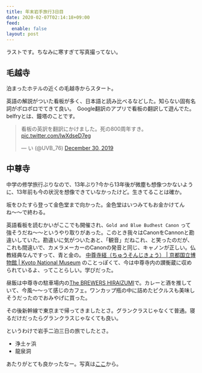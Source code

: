```yaml
---
title: 年末岩手旅行3日目
date: 2020-02-07T02:14:18+09:00
feed:
  enable: false
layout: post
---
```


ラストです。ちなみに寒すぎて写真撮ってない。

## 毛越寺
泊まったホテルの近くの毛越寺からスタート。

英語の解説がついた看板が多く、日本語と読み比べるなどした。知らない固有名詞がポロポロでてきて良い。　Google翻訳のアプリで看板の翻訳して遊んでた。belfryとは、鐘塔のことです。

<blockquote class="twitter-tweet"><p lang="ja" dir="ltr">看板の英訳を翻訳にかけました。死の800周年すき。 <a href="https://t.co/lwXdseD7eg">pic.twitter.com/lwXdseD7eg</a></p>— い (@UVB_76) <a href="https://twitter.com/UVB_76/status/1211474476845502464?ref_src=twsrc%5Etfw">December 30, 2019</a></blockquote> <script async src="https://platform.twitter.com/widgets.js" charset="utf-8"></script>

## 中尊寺

中学の修学旅行ぶりなので、13年ぶり?今から13年後が微塵も想像つかないように、13年前も今の状況を想像できていなかったけど。生きてることは確か。

坂をひたすら登って金色堂まで向かった。金色堂はいつみてもお金かけてんね〜〜で終わる。

英語看板を読むかいがここでも開催され、`Gold and Blue Budhest Canon` って強そうだね〜〜というやり取りがあった。このとき我々はCanonをCannonと勘違いしていた。勘違いに気がついたあと、「観音」だねこれ、と笑ったのだが、これも間違いで、カメラメーカーのCanonの発音と同じ、キャノンが正しい。仏教経典なんですって、青と金の。 [中尊寺経（ちゅうそんじきょう） | 京都国立博物館 | Kyoto National Museum](https://www.kyohaku.go.jp/jp/dictio/shoseki/chusou.html) のことっぽくて、今は中尊寺内の讃衡蔵に収められているよ、ってことらしい。学びだった。

昼飯は中尊寺の駐車場内の[The BREWERS HIRAIZUMI](https://brewers-cafe.jp/)で。カレーと酒を推していて、今風～～って感じのカフェ。ワンカップ瓶の中に詰めたピクルスも美味しそうだったのでおみやげに買った。

その後新幹線で東京まで帰ってきましたとさ。グランクラスじゃなくて普通。寝るだけだったらグランクラスじゃなくても良い。


というわけで岩手二泊三日の旅でしたとさ。

- 浄土ヶ浜
- 龍泉洞

あたりがとても良かったなー。写真は[ここ](https://flic.kr/s/aHsmKuX4we)から。
